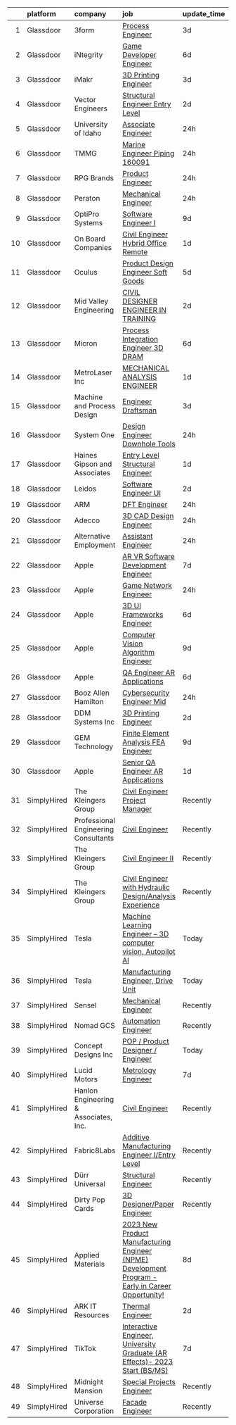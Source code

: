 

|    | platform    | company                               | job                                                                                                                                                                                                                                                                                                                                                                                                                                                                                                                                                                                                                                                                                                                                                                                                                                                                                                                                                                                                                                                                                                                                                                                                                                                                                                                                                                                                                                                                                                                                                                                                        | update_time   | location                      |
|---:|:------------|:--------------------------------------|:-----------------------------------------------------------------------------------------------------------------------------------------------------------------------------------------------------------------------------------------------------------------------------------------------------------------------------------------------------------------------------------------------------------------------------------------------------------------------------------------------------------------------------------------------------------------------------------------------------------------------------------------------------------------------------------------------------------------------------------------------------------------------------------------------------------------------------------------------------------------------------------------------------------------------------------------------------------------------------------------------------------------------------------------------------------------------------------------------------------------------------------------------------------------------------------------------------------------------------------------------------------------------------------------------------------------------------------------------------------------------------------------------------------------------------------------------------------------------------------------------------------------------------------------------------------------------------------------------------------|:--------------|:------------------------------|
|  1 | Glassdoor   | 3form                                 | [Process Engineer](https://www.glassdoor.com/partner/jobListing.htm?pos=122&ao=1110586&s=58&guid=000001836939605494a5e7d56969275c&src=GD_JOB_AD&t=SR&vt=w&ea=1&cs=1_874df0da&cb=1663917712045&jobListingId=1008149547041&cpc=B101C867B3EF2D75&jrtk=3-0-1gdkjio8uk63k801-1gdkjio9ji15s800-1e4f57ec9ef0c665--6NYlbfkN0DVVpRiGEUFeztrPLJeDLfbK_o9wLke16TUPhBXqz-k-rIHXO5GA1XFQmyiOfwIAYpOM6FbjtxJJPYzh2603iZOlHZfv3weq7vtAYYCt63KgTZv_LdP6Foz479uO5xGt4P_uGx52cecHkGMZGv11BSckDKzsYrmieZjjmY6m_Fp2wmyWlR4pX25MXeR1vvFCv9nKFV2NxquxI8S7No81J5iIq7dnZ6PBe8_N1PDq8UrX49Vlj8Ds81pTkRbpVcAXwoFPIsDdWqg0hD6OOazYZ3HWwnygeczCCx5JxfOZklv4EitgMptdO11I48dLrXNSEfdtuog1bOXl5mZieAy6EhpF2oELSPaj_U0YSEbOgkW5MbIilApRUeJomSzx5N4Y5jeQgth30v6ge1bMklSUqOpoS0SL8irXXvGTGaJt9epYcI1l-PFpeLcE44aRgB9J-wDEPDZbrRm2sNbrlFKMZ4t9y8isOVarLMTg9tZtgvNulnb0Z29bffn06sVFNVlyUjCFjxkzL7M45Ba0Api7AlQ)                                                                                                                                                                                                                                                                                                                                                                                                                                                                                                                                                                                                                                                                                                                                | 3d            | Kernersville, NC              |
|  2 | Glassdoor   | iNtegrity                             | [Game Developer Engineer](https://www.glassdoor.com/partner/jobListing.htm?pos=124&ao=1110586&s=58&guid=000001836939605494a5e7d56969275c&src=GD_JOB_AD&t=SR&vt=w&ea=1&cs=1_acfc5aa5&cb=1663917712045&jobListingId=1008145873332&cpc=75B6770C194DCF89&jrtk=3-0-1gdkjio8uk63k801-1gdkjio9ji15s800-49c443106c3e012c--6NYlbfkN0C7QpSfatUTTt_pWYjh4fmCixpaZixxEgk6WqG2e9JFSn8PLDX21so4BUVMbM-nBKjmC6IoF58dTff0wYPKbEGY-qRIa4TVxrZEKDCpCNlDFoCckpLj4Xu1bCVcqaisafPJCeJ6Cfh_3B7ETg5KWAKOz0Vhu3tmlT7cFqGqscgEsv5GpRak2BiM-flUD4s9qKS7O2EGhrSZx_s5NEpUy31Fj_jRlY6t0KVkeDFwZAWyP8BZhyT6tvJ-uq9jN5b7b9Szyp8P5A-25oQLRxsRiixyaT6FV5gST5Qnkh5JP_0HpV5bvXPugFTSVQHgtoVHVvjTNR5QzIvs9aBcXUYQOJizrWyaUikixiFxx9v4aEzXKgdT8pqm8fb2NC9SAl4F-XIS7CNyvylQ2fq_6c2jMP2Kpy97TwlXozZYvBpxbUzGN8AOgEFOhVPgeWYG-jWDkcmYo8O8vN13j2sQc7ZoFxZikPj_2gqUF_3YdC8a0lZ3k6nqvG0Y57qONnGnwGwEVDP4tdxcVsbuR9VG_L8MRGMa)                                                                                                                                                                                                                                                                                                                                                                                                                                                                                                                                                                                                                                                                                                                         | 6d            | Las Vegas, NV                 |
|  3 | Glassdoor   | iMakr                                 | [3D Printing Engineer](https://www.glassdoor.com/partner/jobListing.htm?pos=108&ao=1110586&s=58&guid=000001836939605494a5e7d56969275c&src=GD_JOB_AD&t=SR&vt=w&ea=1&cs=1_a853031f&cb=1663917712043&jobListingId=1008149328554&cpc=0F120DD93C91FC85&jrtk=3-0-1gdkjio8uk63k801-1gdkjio9ji15s800-be0d88b5a5c7d15e--6NYlbfkN0Cp_WSJKd_Pz82imZmURPbhd3kYBsiZi4lpMLOH6vOlLB-LEcol-KSTy5f3o9ziClAHIcFlv-KA-LtdMRhU_IJKDfqwkxSJszgGYJ-M2QnMEotZaTd2K9bUuGl18AMjbb77X-PT6IPj0kLBYFPZG9QBu-OMzvNwCyD6oCKSnAKME-6O2gFRDfvxZe_wrVlzMhIzbrQUUVtiYdPkL6ouYa4oXwSOfdmh-KbJ_QWCw-dN6REKVz7eyvOAn0JKRrRDqBuliHlSYFYl8V49bftpkGPcGYyG_Q0BeO63nmr_MN9bPmusKBdrrAxrwBUMTsaI1s1_bs0UITGfyIeOJ41Byca4vyu6Nv0O6Ie9yMR3GPbY6qDwgQ3Wd4K-XtPum9TDkPIEWAXiZwyFkcejX51epKlVP-3YDyuI1F4I2C4q-glek_JFFYRJlX1xwmjGBLc3gHrghGdUhYl59jr9IKAZyHKOVs3UTEVkAxrrTOxzIEz76tBHG8lf8STc_bVANOJ1XIf3y7JbCayQJe0vTTKOJ3v9)                                                                                                                                                                                                                                                                                                                                                                                                                                                                                                                                                                                                                                                                                                                            | 3d            | Brooklyn, NY                  |
|  4 | Glassdoor   | Vector Engineers                      | [Structural Engineer   Entry Level](https://www.glassdoor.com/partner/jobListing.htm?pos=109&ao=1110586&s=58&guid=000001836939605494a5e7d56969275c&src=GD_JOB_AD&t=SR&vt=w&ea=1&cs=1_9a9a6755&cb=1663917712043&jobListingId=1008151665281&cpc=F4333377EDC1BC7E&jrtk=3-0-1gdkjio8uk63k801-1gdkjio9ji15s800-21b2854a37963228--6NYlbfkN0C2ruSLbldHgJRxGqX58M4ekFWuaOJ1Xy3nZgzYPyc2K8SsvUP-IilM4_A75tH4WjfZeq_3DLRyX9Wzp0NAUwCvuc7VRuVWQMV-agTCLiJwdr7Q2WqYi0uX8rHzctWe43G4Mr43srlaFrRT1r8SwkDYvMe7n4rnpz4SYnhODR7Q5Dei6Pcn1hnoosFWVQJAePbt2QpvQGa4ueEV3o_FEosqReJ_WHDx4g0WskeHr-uAzd-z58UfdVAv7ymiIgFYqvTHOKMIdqvZA19x7a89fcEFROeg2zTlwe9QXu9to5Cw7ijYZo6CwTwFzcJ6I8Qy9oP_a2UgG6xgC553pzLGlSiiBpstlRx_9ghc-Nts4gw3BEpPfOk8f1rvMWKqiBiDNRgVkCO7JOKjPD2Xs-aMXXsK0DQv0-_9jucBL8srRe7JNzqIk24mX4bR0QZK-MsdHYGjW49NhNesietFUorRWYHqioscIwZEHr4UUtRgmH3Amx65ic2twZZhjIV4H3dlqGYAL3XWFGguSKmGUZTyATE6LtLY2VMCy_A%3D)                                                                                                                                                                                                                                                                                                                                                                                                                                                                                                                                                                                                                                                                                                 | 2d            | Arlington, TX                 |
|  5 | Glassdoor   | University of Idaho                   | [Associate Engineer](https://www.glassdoor.com/partner/jobListing.htm?pos=111&ao=1110586&s=58&guid=000001836939605494a5e7d56969275c&src=GD_JOB_AD&t=SR&vt=w&cs=1_d518097b&cb=1663917712043&jobListingId=1008157027137&cpc=82ABD2B5CEB98952&jrtk=3-0-1gdkjio8uk63k801-1gdkjio9ji15s800-17ed2184d355e8ee--6NYlbfkN0C3BzQoXwz1MV12nennXSH4XHtHixj9qnUptUTwomOmbFqIS368EfB4z5Ing23qLFI9tUkDGY76CsCdAl9zg_RCJc2k_Nle-qcuES2TdsiB0GmqLoegFcknwaL1O8Ch8gE7irKbfxMrmFOYvY47YK5OjRlBwx15igQ3zF3XVH1rIfgXdaqrQ3uXI7PwjWv7wzuJlA4fNe1MoQ3IJHmwRX2L5MJ5YHCrMuedxyPlShzMKrDoL6DhuEOF_8BA_CMxtUGgCBuzYEETMlvvcGGwOS69koBJE4BCwG2EtacfelMe8Ke41aqngQpcLj3REenqRV0eX05fWaPXK-oLouGAl4ZqqnE0B3JUMwWZv7Z3H6Sv9HEhlXVmOtSW5hAIBK1Fe_jvbCSLErPujgxert17iOUO9UoP4ooquEeiV3LaVa2HzW6dCtwkfExIYHjUaV8xwlGLBrQbKIx_xfqK_sPD6Ogq)                                                                                                                                                                                                                                                                                                                                                                                                                                                                                                                                                                                                                                                                                                                                                                                                   | 24h           | Boise, ID                     |
|  6 | Glassdoor   | TMMG                                  | [Marine Engineer Piping   160091](https://www.glassdoor.com/partner/jobListing.htm?pos=101&ao=1110586&s=58&guid=000001836939605494a5e7d56969275c&src=GD_JOB_AD&t=SR&vt=w&ea=1&cs=1_79d19355&cb=1663917712042&jobListingId=1008156650923&cpc=8A0E41B12BEF9E8F&jrtk=3-0-1gdkjio8uk63k801-1gdkjio9ji15s800-ea80dbd1ad08f3e7--6NYlbfkN0DLjl_CJdt5v1SwWkMxQBCMiHGnhblbiR6S56Qm0vGe-119YjSsIpvbyJQdBx5luxccJXGhJh4CQjIxJovdIHuWXEduvddUSfu50uKJFtB9WbCWPyWSOOfXuLZOAiWX1lHOp9LRnoTEqMoO_e0PMwul_4OoWQaO_OB3y_MDV3otO4_cX5Du-MsQOi37hx3zqfRloI-JgQvXJO_iuoeF5FOcx9_7YoIcujqgozE1FHUjlv3r8PNiDjJ3DJm1G6iB80th5x-8OIdl9Rnn4xBDqlJ6a4RCuhkPsXDflEJ_6AJ35Lkbk7jyHRDqjgHazfHN1nZznzzrViDXEbXmiIhKfk9ihvMkNsf3BPFmGe0sQZGI-wG0YGweze2laDdkDXi_MA04IYYLpeIGIHjU6pVTpWOgGuwX3x3aAPDTuf8BCBMM9OPPmlN5D0-fipVStmhLE4VrX9Deqpa1Vj15hC3a0ojOKRhE1oHibwF6rTCYyvfHIDV_wjmJomsyjVkZc-uwOtAkKuMJ7vJ8L7gY3NRnUGhO)                                                                                                                                                                                                                                                                                                                                                                                                                                                                                                                                                                                                                                                                                                                 | 24h           | Sturgeon Bay, WI              |
|  7 | Glassdoor   | RPG Brands                            | [Product Engineer](https://www.glassdoor.com/partner/jobListing.htm?pos=113&ao=1110586&s=58&guid=000001836939605494a5e7d56969275c&src=GD_JOB_AD&t=SR&vt=w&ea=1&cs=1_eb00cd67&cb=1663917712043&jobListingId=1008156766309&cpc=BAB9AA3F436D8911&jrtk=3-0-1gdkjio8uk63k801-1gdkjio9ji15s800-73a5c8987f7983d0--6NYlbfkN0BUL6P6xwfZW5SjmX7cLQjLFzt9-Dfk23cI6j2_8g8act4df9sa8KKDK2tvRXWLqTzkukkEYwF7CD8RJzwI4UWPXuIGNvJwuoJYBHSZ-hyzm90RR2CtRiCaxgwSsSXi0dLKDu7h0WvZXSCzUY9YQLKvpdkMh4gPXe9E077wFP7YvFu1grT_ZC1ao-tdwmQV413gN04_OgNNXTi3aieE_e18i_SQKOZlO8n3Z_ovYd_1xzjKTEcYwT_7bjjT5Y5tdo-V00GjEsCDMpzCkPsb6CK4H2FPwDiawP18TPwDNydNAeJbGSwKOr-q5hMTRTOyC6JQNDLTkLI5gtd8H3e-umh6LYqY1c7NdyRhtb2iv9r1VHFRuJIAJhKiaUFkOOxbpIVNoH3jYOPnuLHVJO3foAheAQTS3JPptfkqhGHJFwV1QrfBL_vbXXS9TO-9ZxxDSvDZuBh5jc1ihQ1FZGHeP8G2fViUobPzr8-K9guEoACamIXs-Oo1tSPTSXaJM9fEQ14kEcZ4LnRO-WH0tfomstz_)                                                                                                                                                                                                                                                                                                                                                                                                                                                                                                                                                                                                                                                                                                                                | 24h           | Phoenix, AZ                   |
|  8 | Glassdoor   | Peraton                               | [Mechanical Engineer](https://www.glassdoor.com/partner/jobListing.htm?pos=126&ao=1110586&s=58&guid=000001836939605494a5e7d56969275c&src=GD_JOB_AD&t=SR&vt=w&cs=1_1086ff29&cb=1663917712045&jobListingId=1008157203039&cpc=F4EED0218A761C36&jrtk=3-0-1gdkjio8uk63k801-1gdkjio9ji15s800-87bd0267dcc36dbe--6NYlbfkN0Cx7R8OmodZU4Ze4hnUhR0Myw3_voyDLMHXumN7ynSuTrXceT3foN28OOGtcbbQ_770CNRSzzGfK57EcLbtRK6R3ULIfumPvjWko9U_-XGkE6NXSSvLf9yO2nIdAkF7rb-ki6dgCeyvGLTN5TgOhSA9OsqfO1vPihHgvf5FLB4udYVSfmdRhKijNYS-urFCP-KB-yVHQZDAcV7rw6sQ6T1qwI9YaibXO4Gpmq4jp6SrRoFFj3Wwv0C_KE3FKmubpc6Q0GS6zhdwMP_2mLoc-_RblrKWvaGa6jSr5rOzyMYXlei5QYrvHCr1H_4xGt1UGYzU6cdy_8l7OygeRKqWqfWBiPdOEfdYyxhexcMvXYsibglUT7vUmUsNz_rE11e_B99jY7uDxCkfWRcSt-O_J6JbT5hWigVDzJ8aMUKV2K29Hb36GhqRHBIt6w9GU2ZmJ2i_rr-mGB_ZlkwP0AYQdv-cqi49BSCLXWFV0MdN2rpA5ijloLFJ6V5EoUL8DxvdH8H_5IkKNEmN0kwSyUSishnYe_9c3tU4bTEXX6aTBPzRj7uVwmDKufcnKaYPr83ajuHvMktKFy5b3KoIsNuKCT5DkV8cg7q6xyWKVMbNFDhM5NbBKvYDkT7XdeYyhQ1vgx8E2mikCEM4SCjSgHXIqRaLZVCK9P1XcYDnobO9rzzwpZO_e8rYc2eqysMYO-XqC0WK0YHjCPUx0iowoDKEqszhmHaq_RN6olwmjOwb7bfoPFRirfqNlw1QoWJYnwEzpLXd28u-2sXCxKusbKQRp4rs2u43fwpFUD-BfVB9yl_IJ245MUZ48s7jGf_maRhoNeDZ_4JYWi_JNR3l5YPNuI7-mu26zIFrrJ4sIsHmUsdh5AD_6carxdk8C3l3DlFytdNguFC3f7wKMnTNwOxICqR5RKFq4YdRxjfhfIQC19VeeFE6FWrtg04n_PDbdkjNauFhkEYXJPhrWO05IfZRIUWVCuIXwuncDeSD7o8eBVbTfKiuA-gTQPdIa5s4fmyTxYtePwaYZ37-Si_0FW0N09JfLDLlI2lQa2LxUvYda6w91mpIDCPrVzXAYDSz0RW64ExGUwnX46eX9k27DpDJXMGCNEylrCfjG_sdIVJKRS2mHg%3D%3D)                                                                                                      | 24h           | Princess Anne, MD             |
|  9 | Glassdoor   | OptiPro Systems                       | [Software Engineer I](https://www.glassdoor.com/partner/jobListing.htm?pos=127&ao=1110586&s=58&guid=000001836939605494a5e7d56969275c&src=GD_JOB_AD&t=SR&vt=w&ea=1&cs=1_4decda69&cb=1663917712045&jobListingId=1008137006520&cpc=7F6F94E2229B3AB5&jrtk=3-0-1gdkjio8uk63k801-1gdkjio9ji15s800-ed3d2ddda6ec7577--6NYlbfkN0BK9GXDcakwdiqmeo8o-2GvkYnmPkq7xevAHdeF_847qgq8H7zIJ73Wzku0TpmlGrzUGfbFZf0eRaNo9dRIe21Zpm69ETRmZcVPxKFjxBfol-YoUQDFW4rriMsKvveTp0gAjOi5pQ3ELripgyMmyMB9HGzrJVRZV-sm2vsU4o5NTMx0ENfsE9fNO2wl0CI_2zw5WCazshHK8ITd-MjdapEWmjnVm5lOaaEwXu6krbSmyVXL3IYe8fmlBSyT4VgVUrURo8oOkFdC7cDM3xZjm0i3QMg_gMLIIW8IVWTP51cJGlJZqn2_S0tK5Gg0uyg6bq1ngnds-k8ef1nRH7PP67VO5ENcJzHol744VMQquKsUxKTyCWpIWRpMsc-mocRm-Tm6tQhJwxecCybnter3N1G8Eg_0RagXDxpFuyEYqAvKQTtYbDto4QmCNyZjM1Rnp20l_HAYZsZT5USfJe1EYvz84FZuMGm-mmKzFEBobXkhZ1NHJrfqsb_X)                                                                                                                                                                                                                                                                                                                                                                                                                                                                                                                                                                                                                                                                                                                                                             | 9d            | Ontario, NY                   |
| 10 | Glassdoor   | On Board Companies                    | [Civil Engineer   Hybrid Office   Remote ](https://www.glassdoor.com/partner/jobListing.htm?pos=115&ao=1110586&s=58&guid=000001836939605494a5e7d56969275c&src=GD_JOB_AD&t=SR&vt=w&ea=1&cs=1_71abc587&cb=1663917712044&jobListingId=1008153991841&cpc=F2E91DB1AE7076E1&jrtk=3-0-1gdkjio8uk63k801-1gdkjio9ji15s800-63edb50b49bd9342--6NYlbfkN0BwmVxVIPFI6jVVTU-wKul8v4wplmAs_8WNhyHQXkJf7POcEa1wpYwrFhKrOKopy5w7Pg64GUCHMygBfkcF1wlO-vHmlA2FcpmURWISvt6FVclOluX_2z9ZkFaIfIASaZ_LfI1Koam5xMqFjiI_r-h5pJ7ZilJSZENyMZ80DYBkpofa_yL5t7nhfzgexYIHWuQC86Boo_qr5XGeqdkm_m10FrO5P2GNwpLlLPQbcDVQ1eZCwSeC6wCPk1lbWbdq__YBKzDBneob4L5wJBhf23P3bkwn0Z-G_3FFsDs32W4xh2ho72NvG94UUM0VqgZHuuIyYmKWFm31XpL5i3yROSDFVwW4tAOKfYc37HIyLmLts-hDRDmjQS5KgC7HJM5SVDn4-4KOCQsR3FkK7I-xzzbzVosZSjNc_mD7jk1SIqYd08W6QD_NVuLEBjqCTxfxawdDUto966-nQvZ0aovgT7i6ZVj5eq0XuOTayBJJhOUSFFwRHTU6uqGYIP3nsVMD5KdYEOD7m9vBPsszJC4ZK8xKEmgDlyLbPEkRovyQxfsWRrorJkSApd-hg2AxMleuZN7C9rhP2KOXUVPe3RakzyyOEO-78nnzap0XDrfI9nZDl8vBMYqAgo2Esk_C3OR9sZTG0EQZ0Err3SCC_Ec877e4xAIGW-j7MJc4Mnv1DEp1g5e34i-BUjWglGF6sERTDr883cxZhGBnGt2-mGlf1n5Hkr2dbiZMywRZV4kh-Xjd3zrxBn9-VdQ6wGSQRQS1MIXbS_RPGw7Io4WYCutGMscJmzIBRzKNvhkp41K0mw4V_1-BPMxipYX2PKTT7vso0nm1Rwp_Nqn5yet-H3T2yqEFxtrCOw953WB9sVgj9L7G85JVPqOP43G5Fcy0To1eM6n5x0skjwFjfupQWGfN2wEiqEpN98lXt63VSETYsTtEcrOIscOWbB6isZwhEksf0yPyXvQBtxIgkIqzgkLEM79s5Gzvm3mr0rWBENeWvUaQASW6PIFA_eueEofna4PAFU0fXHQUQAsCZA%3D%3D)                                                                                                                                                                            | 1d            | New Castle, DE                |
| 11 | Glassdoor   | Oculus                                | [Product Design Engineer  Soft Goods](https://www.glassdoor.com/partner/jobListing.htm?pos=114&ao=1110586&s=58&guid=000001836939605494a5e7d56969275c&src=GD_JOB_AD&t=SR&vt=w&cs=1_11c01b11&cb=1663917712043&jobListingId=1008146230451&cpc=444700D72F2ECBCE&jrtk=3-0-1gdkjio8uk63k801-1gdkjio9ji15s800-fd7a5abd1a926704--6NYlbfkN0DYl4UJW4r1Vl7FEn6T9F-rD9lpC-0oMJVSiWjK_MGUd8e8cHXcpv6KPyjLHZEfqkWzKOszKGq6dgDoKJIVhiW0X_yUBUe536BChCMjdKCBMApcXyVwwTnBEw5QsW5v-iI8Vj6Ce-AscGBLHLcL_WB5uiFaHsmOJkM4EjK4sxHkbbko7x5cOE1ADvlsyPstsHXFK0SoVmchfaj_tS-z9ITu-DDCTaZrUHJ_ulzmg_wLt25Y-r5HEkWIYBOEdl6EsEGbFGuvn5gbxTNy2X2fIlJDxKwZgb1K3Sd6C6uXzqzfm2Q8wQnA5fm8w-VAmLIPR6HpO4_l8KUdyoeaUWgzY_woHT905Wm6j_1e-oMb2HmYd_TZHyLjTcXssIx1V32TvZvAZcss9GioowpvgGgrvBDVYRzTjvJyKvRZ7q2FvcaglJoZPOkFX5QbOdkKCQH7-CMFoWiChj-3Zxb1P7ibMRX2QvMW_LrTiJ62Bc1VMInie-7XC6JUewglY8SQWh2dElX-0dt5AIhL6Yf9xTKxKvmh1lg_cwpCW3lxZbNBvDhuWgOEEWJDLyTYk4xrPXQcE3jsRVT6eyx1POEywx4i4HUdIOKlJJb1Xp-o594-KqauOWX-_sVN-hcIsJDTctdUwhST6Mlp10eK-1H7pMVflwfEOyCrTlVSlCCm-5UOdjQhRKefQJP8AJB68zrEJA8Yiwqw3Y8mVKrSE4P1yXD80wrqRbVm6v2htFCyFPkQvNakSmGV8r_6ZpSOAw-0FREQwhtj1iUQheOdv0KbYYB4aVSHtifpmclZY3ybY53yQgskZnqPeyUZ4DP42vHj96M1DdY78zXnIN2aYgWHcxf5HE8rRl1uZBQClOkOlxWJ9PxFal-AF_SP0vlkj9uWOtSA1NUerF6E6doLA4pfzFQV7M1NguodDqtGt7_yVtRnJ2VQvVxzYdk6E6XRZcPxdGAbEGtg2N7WqYIcd9orBRVPuybzetnWY27zZLx_OTqyfavsaaxaRYysfsWAFQ_3oArNqZwiX4UuSPx0s5SUt9ajKYw21_PHJWCp9YU23FntzXDDz5TsrFFcA8RAEB-EibbeDDak31jNiVCNPA%3D%3D)                                                                                                                      | 5d            | Remote                        |
| 12 | Glassdoor   | Mid Valley Engineering                | [CIVIL DESIGNER ENGINEER IN TRAINING](https://www.glassdoor.com/partner/jobListing.htm?pos=102&ao=1110586&s=58&guid=000001836939605494a5e7d56969275c&src=GD_JOB_AD&t=SR&vt=w&cs=1_e9696160&cb=1663917712042&jobListingId=1008152017881&cpc=854D4784592487FF&jrtk=3-0-1gdkjio8uk63k801-1gdkjio9ji15s800-c5b72766f9ea5ebf--6NYlbfkN0CdrCxo2RGejmkbp76xUek0rVGrTGemejV-WkXcQ_RC57XG8eKIQ7veqblHDmBII6_mnAGeYr5kzABy8M8lbgh0jMxTAmykW6iXtW0kyWzkx9GfDbqfhJ7JgsEjitIJ9iAxf5GcbyVgo4tBBPJnoBKLvYV6ClbFtfYohpatqdiaJg94-QNIpUItKaqzD8YHS55Ev_eP1s612HCpCL4KzPqdPqBMPFMltFMoZMNqZpv5aiI7RYAhvjWxu-D1pSn4QRIcR6nKIT79yyGal5uyk4uf3dhVLzaqb44mJNWKRgD1Hag_KRllq33DmFz7eiEFgmL5zd5bBjfvD0oMBZ3eGNuSkeyMULKZ2TlGhuauIXGOVhuR1Twb8mejYzfMU4JTR59FQtIYaabQwEKt8H4jAfe91dwGCS-2twTf-L-mDjZTXhDBBl8gUSGHpR6aT7bG5ImZZUVnD_oToUoWzM1rrsLZ2lUdEjP0Kkf1MXkHkqccuUyU0ZXXqBDG0WqvPdGMVcF86MSQW2_eQY4bQTrTI71I)                                                                                                                                                                                                                                                                                                                                                                                                                                                                                                                                                                                                                                                                                                                  | 2d            | Modesto, CA                   |
| 13 | Glassdoor   | Micron                                | [Process Integration Engineer   3D DRAM](https://www.glassdoor.com/partner/jobListing.htm?pos=104&ao=1110586&s=58&guid=000001836939605494a5e7d56969275c&src=GD_JOB_AD&t=SR&vt=w&cs=1_60bc4246&cb=1663917712042&jobListingId=1008144586054&cpc=98EC36F1896D89DA&jrtk=3-0-1gdkjio8uk63k801-1gdkjio9ji15s800-64a9c37bb700acb5--6NYlbfkN0BjBcB6ZqbLPJoyapCCbYhKGeUjcQz852WDbKbkN3GatdqiYbOOHmxwhAg6pbIv4DFI8JbhEIueDIIcxnXaclyuT_eWw2hIqVLLg2e4mKWKXoya3wP_KPHLKLYZ4pmaI2slPiQGE6TC9fC5HWWAvvAT7zm4V1HRscuRD8xAsdwahK1D3rOx5xLCqvBwlrHMcLi5_uLb2SxLEqW7p_df1ahSoHP5kUwOrG9TxOSCyeueJIWjqTQeQJcReUJBXEIqpkyxIXpdPA6ZR3DCxkC7ZXt201Bfwy9dtO5SGHet6ajZxFZ8ktRV1VaBAoWLXJ2qmFj_EZi1fgUqgqbyYGy-8GuJ1GHGdhE209js-eNFin34a_C-n3tiyo-oXbLXYec7TnF-a2PpY8OpkUxJ2BvfUaiiGwt3T1ZGqiC6nO9GulVdmFlxReOOGD5MFb4qFERc1aaXg3aahWAWvDj-ToW4fLLgcIC83isTYpg0_JgIyy5dw317BajewKTomtxGPDX59KpMt-Af3Z1TQi3pDwZHeagq5vdMnKMat_lMJvrV7OoZu0wNaEffTQH4LRSxSDqQroz94yu0lnbJreV_7bKksquRWB0G3BqUUC_aDH0qvKIdF2ebVu4FJzR6Kc41SI9-J_e0IgEA273tDOMm2ct6Gn3LM5Iah9ea0M4WVUoQWkjnRJGU7ogS4MS4DMFYeaqmZA-CcrvoM3gJieyFks4DUG0lxtR6XU2tPCTHUsaALi6843frppNuJDSHwygzlctitwvMmh2Inl0upHf77GjFzo1z5bLO1CD1OtLzJ2rHwH61iF0DSDAFyRJwppSIPu2tNWHyG5io0_mkGxWo7D-b1HO8OvYMx1S07eiILrX-ekEvpPF8k_KrKC_p-fnTJrepGzT9ao8-dL_JelY0WZY349ady6AXTdFYAajFsozQ8i6ver2xrC0yKzOWMLPuthoFFTQ3SGVuoW9WIFqn3x8Oj0Exf_RYd8ki2MKdS8x9ndjF1SdfAQ8UhrOv3OO5T-IOIXNvDkymeVFsi7AmoL25NURd65d3wokKvyZ1J3bz0HpbezKX_frBOc8UhgOo7FCQ7BKNnfZFXnsWURktvnaBbwZWN5LZFHj7CoGwUeH6fAvg5ARoYwEKJbkTjUG1k4X8Vcf1kcOUKgfUHFDiAcD8kXFJPoEG9FI7p1jteJsomNK9QlIcLGg5vl5MYSP5H0o9N30%3D) | 6d            | Boise, ID                     |
| 14 | Glassdoor   | MetroLaser  Inc                       | [MECHANICAL ANALYSIS ENGINEER](https://www.glassdoor.com/partner/jobListing.htm?pos=107&ao=1110586&s=58&guid=000001836939605494a5e7d56969275c&src=GD_JOB_AD&t=SR&vt=w&ea=1&cs=1_69510b25&cb=1663917712043&jobListingId=1008153429900&cpc=EE119509A2DB00C7&jrtk=3-0-1gdkjio8uk63k801-1gdkjio9ji15s800-d71a929c30dda276--6NYlbfkN0AY4guaBc_odNxnJHTncvfwFu86WvDwtbc_K-gSZc1x5MVioGHhmspA09LMAGNBwsSNqWbrgcxvJ0I5_Ik9R4xMG45kX_nLpOGWdCPUhwFi6GrXv36dbozP5rqIRn_jRramuzZGP3gQaQh_SWhO2-9wXMpiw7jDXdRvP2Cta4BgrjQ2FJ9dYo8kr1dm1XrJax1evQmOGHD5lYgiVqzBvcsByv5hjiTIkpiAdB1nh-TH4bjV5cpSZQmrqqtQxzmwk2y35Z-1aH9yH0IXHk71SmeX2YCfBiH3I2EkP2lHlgvcb8GbEcvDwcCaZrTsPO-ztynDLuA-_7_X4XwXn7VYag2QYtOw--ZYTdxMtllc6V6pFSLeEELbWlK4-a2A6fphWTyOqFI7uWVBa9-mIt6K9h2Rovb1VuHoj3Ztbd_sCKwI9vFaB12LpdHj4sG2BJ5uHitlElyqsR6n97Tc2NeoUrphQSjCyDUBZl77fSTJvyL7Mv9pm9mzzgrG0Zsky4yaPq8ZlCDQHdpoO2Kmitnftc5t)                                                                                                                                                                                                                                                                                                                                                                                                                                                                                                                                                                                                                                                                                                                    | 1d            | Laguna Hills, CA              |
| 15 | Glassdoor   | Machine and Process Design            | [Engineer Draftsman](https://www.glassdoor.com/partner/jobListing.htm?pos=105&ao=1110586&s=58&guid=000001836939605494a5e7d56969275c&src=GD_JOB_AD&t=SR&vt=w&ea=1&cs=1_51c1f925&cb=1663917712042&jobListingId=1008149004061&cpc=18B9B60E52E5A655&jrtk=3-0-1gdkjio8uk63k801-1gdkjio9ji15s800-7ed47d9145df80a3--6NYlbfkN0Cd5ZvLdai7cR0fypH5_WiGezUQesq24dbKuF0ly35ya7XTnX1N3U-qNfmD27AS3yGTBys1RIq7-4_IzEhOTBZYNmJK4Wbc8J2bB_ULUur727oBm6g0cynFfaUW-cffnqXC4KytctWbFl0Sa_DLpF5EFEpx9URbPUmBDgllm5s3Ky_gFf-66pEIv5f19mKg21gYxSLh0vVpFLIhaZ-3IHkCcpdcsLulD-8rPedtF_Xq1VM3J1s_08sU7k7efK5oxOYj60cdluMWnaoC1q9Pt7SXQq46v3J04T8WKTvfjfFHikNtzR8RYgQYZglwsglxkYfifb5dNKCTXoYPL4Hykwr2EEs2SQV8IxibF7yF_-fYKT9_RU8SQAHAvqEnlhEjAjO4gjzcUc6HrsZal6lYLaYLJJd0MS-4uSHcBlxQST4e8pJA4U1Rzeh7x9Cacr6M5e8X_eklGv6zX4fI7u0dVl-Gm8r59KtVRM-80y2XVVStfYwPbbgjSb62UKEZVPA7q_uBeorETW3T_w%3D%3D)                                                                                                                                                                                                                                                                                                                                                                                                                                                                                                                                                                                                                                                                                                                                  | 3d            | Anoka, MN                     |
| 16 | Glassdoor   | System One                            | [Design Engineer   Downhole Tools](https://www.glassdoor.com/partner/jobListing.htm?pos=121&ao=1110586&s=58&guid=000001836939605494a5e7d56969275c&src=GD_JOB_AD&t=SR&vt=w&cs=1_8500e886&cb=1663917712044&jobListingId=1008156769687&cpc=A0637F14311B9419&jrtk=3-0-1gdkjio8uk63k801-1gdkjio9ji15s800-ecc382c9f4edbda7--6NYlbfkN0AXtvPDqDev6liskt-h_3vAUEMM26GmMOlWYCAn-kvNiZzopGGRoYPEKK3mXgjZYip1W_8mP03nYkx2Gx3o4WkJzWEI9Lz5XEWiWnrXdQ8NLQxp6h23Xh-E2PjPv_mFHzPlxAGZybz51pqcbNSlLVcprqfp9wsQOppA79kqrI3WBc-F_BKDy9Jn9KevZKanOF6FifsyqSCoT9GyBGK7g_JsbIdo5LhjAI4WYd2FismeeGrR1x6gq1i9qnwE_trq5jEFh3aQdv4tQMyBpk87vL2u7iIzUlnk-o-XaYz6aF4rElayRwUusG0W7rmIqsU6h2pX-Qy-5OFikfqcfv2cOR_Ingp3upcqV8uitFeUNTtXjbRlXr0Tq3HAMtb-FO9dcvn2wQaERf_1W3zRUKjtdnp5uhn895c__4jWM-9sqtzqTT6PVw_GjxB5QuTtjM7iJs4faZprd9aXDcPPuzSA5I7zZQsza1yq_OdmSaenpZ6sGCAuLuAPvags0sWWntUip9vlUAbe4HHdVQtNuNOgdUdZetyelSJvR0EpKaQ6XBR6cVHMEAgd92RJFWE9qWAhvwGwpPN0uuZ1ZfJ1El3A8leULKnd5Hpognk%3D)                                                                                                                                                                                                                                                                                                                                                                                                                                                                                                                                                                                                                                       | 24h           | Houston, TX                   |
| 17 | Glassdoor   | Haines Gipson and Associates          | [Entry Level Structural Engineer](https://www.glassdoor.com/partner/jobListing.htm?pos=116&ao=1110586&s=58&guid=000001836939605494a5e7d56969275c&src=GD_JOB_AD&t=SR&vt=w&ea=1&cs=1_069c2ba9&cb=1663917712044&jobListingId=1008153890708&cpc=48B9F4758953335C&jrtk=3-0-1gdkjio8uk63k801-1gdkjio9ji15s800-a74e441bb2f34dc2--6NYlbfkN0BK9GXDcakwdiqmeo8o-2GvkYnmPkq7xevAHdeF_847qgq8H7zIJ73WUCatv87OMwSXPQ4O7ncaO_s9RTGQ1HVm7bgWi119BViP7mtXzs6SZG9xtizCeI6Inuz9DES1ndVRN4M2S7Zo9LoUC9ayXQI89S6kVVS4RkhCylzCPt-y98BMdptEDnx8bdC1x6wc1lO260rNybF2dmv9veKcA20nVfksmahSa-rVKkWpvnzxPZeTOQr4a6Bi4OMQOClFJmKWuJwdqmqOHZAsv_1EkPAOdPn2LcL_EZ6toF5olAI_8ePxuTCkE2tPNHrvO6VLOzmjmNZctEDD--FgRr91CUs8rRh02HeG5tHGVtTIJpMkCZUjW0YiG2c9BcXjWjTEKwuqBNyXQZBny3aMZaaUeSuHgdGlsKGll_Bb54Uxac_V8A24jfLvCN06t7bQjqWp1HoJGb7MXQcsgdemRsQXU8tlnIR5W3vMMMF8D8z9yfcU3dQDXtToFaLqrD1_4ef0jDbhrOGc6S1Mhg%3D%3D)                                                                                                                                                                                                                                                                                                                                                                                                                                                                                                                                                                                                                                                                                                                     | 1d            | Lawrenceville, GA             |
| 18 | Glassdoor   | Leidos                                | [Software Engineer   UI](https://www.glassdoor.com/partner/jobListing.htm?pos=117&ao=1110586&s=58&guid=000001836939605494a5e7d56969275c&src=GD_JOB_AD&t=SR&vt=w&cs=1_6c25eb4f&cb=1663917712044&jobListingId=1008151026908&cpc=C3517E2410EFB392&jrtk=3-0-1gdkjio8uk63k801-1gdkjio9ji15s800-46055e73996fb9bf--6NYlbfkN0CZUO70VSdYKA8PR3jfrSh5ljhqJhfDt0PzQCMubt8cRihWbmqO_-Ccw6DGinMZCyIhNd1A2IkHQDSbsSeK_5_13_ZN0prX83VChBqrHGojSC9WvBZEl5OabXpbgFnxkE1RhC0d7oQe_5-F6q0OpItbYB60XkWjniP8YhX5NLO1XJ7dOPugGCB0HO3Oi8stqZlCI11tGRaUibXoRTRHyhzLXY0IChsuv8ox4274p9bEjxHa7c8YT62zmLlj-Q6woE1wKQbEkL8SiNkUYTdvdiVlvgFN5s2y2ep4aG1wpG3sUuGCYEm9D46vADPZ6CORuljbUbJooETk6DP-bzYW9FLlqNIEe_LpfL6MV66Ls8PVWRIDWBn_mOXTJapYPtz4FsaAhB0FWOMZ-O7uedGuEyXEHEY73ddO-eKzPXcYnXwCbJ_572W8wVB93Wze9PRfyxmZknoDOPkaBT2tIHz8Cx7rWfmrZ_urXNv8sraOpA2bsP3neaNxP76Br9m2wP5H6RseoV-Wshea_x58VRF9BI_PovQb63RZWZ0Lcz-u_qlWeXo5c0QRheS2YFQuS4B114yKc36S1QhfsLHSWF9JKrWmZhVau6sU--Mh0HQ-Aale_hRdgTEg1ys72OHPeORWSoU%3D)                                                                                                                                                                                                                                                                                                                                                                                                                                                                                                                                                                                                                 | 2d            | Columbia, MD                  |
| 19 | Glassdoor   | ARM                                   | [DFT Engineer](https://www.glassdoor.com/partner/jobListing.htm?pos=112&ao=1110586&s=58&guid=000001836939605494a5e7d56969275c&src=GD_JOB_AD&t=SR&vt=w&cs=1_f0afb6e4&cb=1663917712043&jobListingId=1008155951499&cpc=5C70DC7FEE0D01B1&jrtk=3-0-1gdkjio8uk63k801-1gdkjio9ji15s800-8c19558b9ec26e1d--6NYlbfkN0BgJnowPS_nFa6JvbNw1Ud-JjG_6nenis8YkFjCtkUlxoHXLw2_bm5yT8xmAj-JAcUJMyoi8z3iEvTeMT96SQsmjw33T0EmlMd1omPklB172FDKMNVAsZwlx0Z506tWLhnDLrsv0bmV4GAgw0U7Dvg5t-nPLXd7qEuTErKpkaYqhlgTwxqfbR06h50nf1kJWGN1rFG5AvP07aRpHY0dcAsMpQ6Dg5eJlBTguvhOa-WKSgGUBYvarefkdZ1JVtT-gm5Lm3ejC-lAosQI-4Z_RqJp2GSXzRkLhyGf2f4iiEAY8xbwgPiq8Mot7Rt0uN1mDGXIROSnqtjtlPPZGzylWNH1Iy0LMf3nDMUoFGT51UhZmxr83CdJ8q9qArWzDVgkCkoJ6d-f0pY7RJNSJwGEXBBXQZuDe2NXcL7XBtnvrDos9nIJ7HnaW_ZC_QRZeNA9SyshfnquhV3nyFXLoaEbM1r5)                                                                                                                                                                                                                                                                                                                                                                                                                                                                                                                                                                                                                                                                                                                                                                                                         | 24h           | Austin, TX                    |
| 20 | Glassdoor   | Adecco                                | [3D CAD Design Engineer](https://www.glassdoor.com/partner/jobListing.htm?pos=128&ao=1110586&s=58&guid=000001836939605494a5e7d56969275c&src=GD_JOB_AD&t=SR&vt=w&ea=1&cs=1_ed61b558&cb=1663917712045&jobListingId=1008156625484&cpc=6FC5BA77C9A4CD78&jrtk=3-0-1gdkjio8uk63k801-1gdkjio9ji15s800-7ebe3577a444d872--6NYlbfkN0CsARmfH1XNQTa22oGIIJ18FtyAjbQsgfeQZpddTLaeHrGwEzZ9XmmhKdkiiN9VbfePFGzZSq5AdIt81BzeVyQQzesT3yyZFzgec5lvz83xtrj3sY3nhsz9zjaNLMYlwnocZ1m4-1ANfagRpCAlwD6J2Cf8UtnxCUUuo8E9a5K2HB2PjCmeF_W3I0LhI7lCsyf_0-1e3cuYy257pY6eFQdX37FRRxy2kmuN43aT_2SyhWQPrIVvUAeyvAByB2eJXQA8AxNENJbe7-siwfmWll-98STH1K-9XUfUL9I2SkM0NGIvcMx4sUyRLj1TMq5hHNSI-qrq7pAADmPWGe1hTzVXTCAiVa--AwgTBAbkxiWH4RdEhphiII37I5Ku59WJxhbFSCtJXobIoTX6mgL5eeW9F2eE57pUfvHkKBJPkLn3ppWfTLQtNJ4X91khDbtz9mgX3HzjOTT2_ir-a0cp3wZ7IQrbXXziTZH2tjTIP4NSOS05WYCF7YEQgR4SKDPpgQn_vIzAVm0Pg1A2a-Qy7bFEI8OQAu7rZbnutTJFIAhiYIyDOnqvWoPaNRSI8ii9PwAodXzfN4HrWI4MZJAhVFb3OGf5kQoOlu2WubihvsA8RHZ51IgGPKDRoMWDJJHfWLf6mjjQ3Qj0bQ6eSAmH5ga8YC7bcUiK1IQ1rPCo4KeXDm-N_xVzsk39jVFKyqtSgGQOR2vbVLQiKiFU-Lf2FY8Jp0bOn_DwnMav-riwDC-Xzp5UTx07WlOFJnPlqMiAyPtW8_ov_jXnm9k8jXbxe-Jb6YKiuIbjLk2qaSzcupiPjTzctVy102HUivMJOKfJG6qQx6oQnnd64gFMxz0wVSl85LQ1dmeV6tR-EJdDgMhMbJOl0fSv57sejLMGC4YO-NGtx1ebctJX98lcU5rIFFzhpagFJIdIvHuB96QmGjZGTA%3D%3D)                                                                                                                                                                                                                                                                                              | 24h           | Norwalk, CT                   |
| 21 | Glassdoor   | Alternative Employment                | [Assistant Engineer](https://www.glassdoor.com/partner/jobListing.htm?pos=110&ao=1110586&s=58&guid=000001836939605494a5e7d56969275c&src=GD_JOB_AD&t=SR&vt=w&ea=1&cs=1_46ca6cf1&cb=1663917712043&jobListingId=1008156706400&cpc=F0881FB4B112A732&jrtk=3-0-1gdkjio8uk63k801-1gdkjio9ji15s800-af68482f8cc27335--6NYlbfkN0BYYAIycME9T8zCP9cKb0HCNzunPDVcpePbuegBJPO4l-t56O6BkL0-vZMSwVDkKBnwiIwyBZxatDS2m6v3WIxf0Q18UCpotFd0rgDgYMBRmHdQ1J2hg-tcU-3bkVYAOLaothSDFaNsP0N-Jsh-JBIm9CzKzPUpvqDBTyxOpGrQa3x0bvBRtTTpmTFVuoyvY2GY17oLWoBBzQfcu3o3Fcg-Ar8aNS_mpN8DWMwS_ij0bPn5EMndf_wHNwbS6DwlR_dLkzwbKhoROhT7mBrUHn_ZSTsQGZU-Mm3Covb7vwJ9xAZXTfO-5TlYCdwu90fRnB4gQjRKyRthf2v8cXQtfGy-MxynXoqGUbcBfYU0kb0n3klGpJVO0DXX7as3ztBS4DLx9YxOfl2t1UjSQTby2RhWFnPHbLDxhPTfnLg0g0uNO_15WyKS0m-Yj82zffxYjXdDaAmd7QBfxcZhm6A9BcBIJUa7-EhIr4IyD5pQssoQuDSjcrnL7s-Zd4euAqL5w2GUrouhVB9mzyIbyrNeYT6l)                                                                                                                                                                                                                                                                                                                                                                                                                                                                                                                                                                                                                                                                                                                              | 24h           | Torrington, CT                |
| 22 | Glassdoor   | Apple                                 | [AR VR Software Development Engineer](https://www.glassdoor.com/partner/jobListing.htm?pos=129&ao=1110586&s=58&guid=000001836939605494a5e7d56969275c&src=GD_JOB_AD&t=SR&vt=w&cs=1_88a9a823&cb=1663917712045&jobListingId=1008141480493&cpc=8795CF9063CD573D&jrtk=3-0-1gdkjio8uk63k801-1gdkjio9ji15s800-12fb57b76016cc80--6NYlbfkN0BvKrLyj5gPmtZO9T8euul8TCxuuKNOtzRJOomxnwSEodTz2Bc-sPZl1dBMH13w-jNGkACKP7n8MPppkEgqG-nOkpUSyY830sYsHR-1CNz3A0DqDGrRTUil8Iwtd8_aTFvfs1aAf3PzW8Kv_7WNjHN6mvCfpLUFxYuuKo6_q9GFqUkhNbXS4wKFVY5wIVvE3qzOPU33bsdrTs4RPOu7ilKejOBlzeukvCpA62itw2y2HnL2xYLKJTZzxV3sy7696Sm4Q0XpSVvvXAsGeqaLeDmkdjJCgIdMNt2PpM37kFp4AVIuuIPTiomcmPJUk1IT_g5bJIxzbWu7PkrqRq3XcoXOJGf2DSrMxDmHAc7orT12EciarUpDFHZNYbGblBXJq6yX0_-uttCZBNV4WXXJI5pZxM3puMc7PrQUNYF9i6vz7VVtOVEk_rPODeTqBzA0Blag8xeQstYUWvlK_x7bq1p_t6KZFnUMEgOD6A5EL0-BDvg-r6oOOYB1s5jViJwbO79B1glGPd7XlkvlgNqCTaK1N36ySUgKknbfiraNtYwZK941Hhykj34Q1a_DM8OsW4_4rSqFLkxpLAiX8yOWQh0Q-WbsGkjyzemYO5D84qokisfHt96UvTHcqbYyEcuqjEq4Vg_Ov9HO6ZOOPLWMmyLciUKnkqi-Nd_GR9y6V_pAb5NcDcWdEQu23G0X9V1NJru0cfk52pic3XLE4qk9XnHgQMs4V_3SbjvzM_rG6mYfZ_4Mje1aDnscpE8O9qV3HdiAgV82HU1BFXmxEBapEwg6kpsqErC-2da5Zu_2S1b9iP8-YLOEbY--3s2H6B-4PH8B_KKV541KiI7lUiNsack_VjQFvI7D0eseze0JPyqXyVUXP4j1aA5pSRnthWwJ0NjuyJNczp8U9UPZQkRTEkWq8EL95hSvO1LksKFCqeC6mL4zeF-iubkTxPurcYRG7b2exwMdWnWMB_IET6RW8Oj4AKzrYGU3v6w%3D)                                                                                                                                                                                                                                    | 7d            | Seattle, WA                   |
| 23 | Glassdoor   | Apple                                 | [Game Network Engineer](https://www.glassdoor.com/partner/jobListing.htm?pos=119&ao=1110586&s=58&guid=000001836939605494a5e7d56969275c&src=GD_JOB_AD&t=SR&vt=w&cs=1_5e24da38&cb=1663917712044&jobListingId=1008156058893&cpc=334ABAF5D42DC775&jrtk=3-0-1gdkjio8uk63k801-1gdkjio9ji15s800-da07dbd9cd8eb861--6NYlbfkN0BvKrLyj5gPmtZO9T8euul8TCxuuKNOtzRJOomxnwSEodTz2Bc-sPZl29JElYHfcoQU89pw0pukzvT-t3F7KnGwjHaCtH-zmtCsdadvtW-pabzNvxkP5wXNBXQIItjYzTFKU-rasdVWS5FS9BhI6fVw8vp1ZtLMDVeHaEF6UCNf-Pz278p33ktIUzZAtBQLQx_EIeuSouyURZoezFJloPV05tWbjJbd6qZGErhd9nz7fTzP3pMYoX13vQ2LmzSVY0htBon9kGbkf8ERZsxOnGZqqpfTkABKYk1vuaahRUIGDqDffJkbgFlfjsA5FvqQQ9PVLox4MHQN4UWkmvxAShCdSol8c3_JFnD9DKdNzgJ7jPpd7k8LzJ1StnATlvI9hMRqG_s2A2EPMv5OHBYYPEwqEXGLgAnyCNEwt3jUEmQtz0-5chu6j5kJgZxBKpPAIZLKUXshZ3K3n7CLslMGo_kjlqFTp-Il92xZWh4_2GWHP8CNYhSfqJaS104AM8MvHa_gbEia-p-plDnAmLSloYifwTaIxYfnpuE5D47GBuDUJl7AC_PVqZLutXtdm5OHMyyzuTS8AVmKJ2_JEZCzUWsRiU6Im5Zgq4jt3II3w3ELyZDyztdX42SVeiE2Lpk89ML6tu0xxJlGN8jmW1FJ3OACSedWYHqB8SyOeWksTfoyh8JVG1E4mKcNsTVCAocN5xBuIKF52jm4BK32K94lY-rAGmGWWHFNrlKaTLR10m5Wa116A14pNTePFRlqkRm0F2QVyRPYHaNuT8bUYtnHpVmptOAy9T4kPJn42HId4dqBGhVDruIujd1F6Avm16owifRfvdmpvqTwK6KddawxkQSaMHHUmvrWdnj-o3GLAHUvoRINolr38zJ-MboKczH4hxl7kR_uquX8zkLoOAPmpwPn0U8UjVf0hgW6o8q7b8KElch6VFQIPvDY5CmyM5TSQZQZMfCoPLrxw53G3PK4hIP0)                                                                                                                                                                                                                                                                | 24h           | Culver City, CA               |
| 24 | Glassdoor   | Apple                                 | [3D UI Frameworks Engineer](https://www.glassdoor.com/partner/jobListing.htm?pos=118&ao=1110586&s=58&guid=000001836939605494a5e7d56969275c&src=GD_JOB_AD&t=SR&vt=w&cs=1_6207ac22&cb=1663917712044&jobListingId=1008144943224&cpc=AC285F3A3ECA6BB0&jrtk=3-0-1gdkjio8uk63k801-1gdkjio9ji15s800-0c319f6b894fc73b--6NYlbfkN0BvKrLyj5gPmtZO9T8euul8TCxuuKNOtzRJOomxnwSEodTz2Bc-sPZlbtkML8D-m4reGCzwJptyGA3sqoDqkLMl8d4ItPaXziecHVsCbum1nokt02MllgdfjWzdbUw5Dj-bugW_15YUi1c8cMxyiOuwjIGdTEEhcUZawGpOfLxGe9zkOZ6uzo3TQlSSweYgsZSVNhVP8perakUVsSCQOjguS_RddxV7CA4wGC3iuzlOuUZZGKwS7M2ePmm9H95aTcl4Iaap3D87Y69C-3tcZvTVepRgspsWBBDEAn14_3GksK9cMxWWwteBuXPcN10NaKtUWbVeKGJMp2Zn6YsNYDH2wuYh1af2mB51B_rvzbHDYmXFIQGXbURG5PQwv9xHKn6EqURBNi_cYKVUFrRts-SOubCDcRhGFxjTVJEEqilfJLCWUkBpyfndP_hSdQSTW18jxnUvAvQvawKoWj-FMybP1gqB5oA0vsqIqbBzf55mCtWYuKA06cnB93VbRNDIUqukSJ0bQjM20XI7b5bWg21MiRD3NPLFxkOxF0gF6_PRE2H6sBCQDtMF8t0ItkibXBOEsBXnd5pxkMPt5zl57vwDtbfXyedsYqV2y747JHr2D3uGc_NPqwgAFh3Al2s32LwSwK0nWz75zfmDpyk8aqhdULl3akxqCW-p9fcf9CnMDmXQd2xp9y9euUdvhgLrNakfAOkKXXV85N9vSjf2usNnwkeJc7oyHgu6x6f4oKmd7uonmPx1SGVF2qBOeCRhkkNHp6F_7vkmyBxuyWijxBsnF1DLamErxJTSrCZlLQkxQ5sXkdvCfSHW-mT7kxQ2E_V_ZSsCe9doyc7MOtEjuqFQ-PmgLgwo7wVnK-i9vgAzuLC0ShbUvUqMlKUevRLGjGxuGB0vVVOKS1recdQ_xtZFJV9_YBu6aPt0D2nR-GLTKzd1EG9lsoLgGPoHYgnhYGQ6P635-EkipADp92BS3pt2)                                                                                                                                                                                                                                                            | 6d            | Boulder, CO                   |
| 25 | Glassdoor   | Apple                                 | [Computer Vision Algorithm Engineer](https://www.glassdoor.com/partner/jobListing.htm?pos=130&ao=1110586&s=58&guid=000001836939605494a5e7d56969275c&src=GD_JOB_AD&t=SR&vt=w&cs=1_a847076b&cb=1663917712045&jobListingId=1008135855843&cpc=8795CF9063CD573D&jrtk=3-0-1gdkjio8uk63k801-1gdkjio9ji15s800-b1de764f88c85796--6NYlbfkN0BvKrLyj5gPmtZO9T8euul8TCxuuKNOtzRJOomxnwSEodTz2Bc-sPZlz8WNnvX-SLmNdOfenL1QfiR9ArEB5wobjATfd_19HCU3kp9iKG3XWfrzByCyd8q8xg_NzYEusHEQo84Hea7RQNWvHO2cUhijdITJvy5qtGxpDC_wGDIGg8NmUBMXa1ZfdUZrp0gYEDRQUkETYa_KAveQL70rnVEzJVxTH8tIcQYtyW0O8VryNVYWR7uzXljDmdkw0LJgvn2fivcBFvgoBRv9-N1n6VYV7Ajk-r3uGzDB5yDwYsX6vUdhZKXGyUB9mjfKeExhJUzC7wXaUK5HYZqx_gV2hpFtYe03dLNFtK4D7s7m0J5OR2TKT53KY2sZAXuWNdbd5agkEje6zg48GLML-Zd0lCBD__sG1wgi5uXttkUObPduGdAtw6xBcE-LnNxgCTUCnmjIjDxwk5CYVJBpWqFMoqC793yG20dwviF4ez4TL-fIu2kvpDodJs12K9QwKUw1WpPw-wD9ikSvhTkyszxtDRVwKCQ2xNId-zF3w0XuCrlNFFi1RFyAqMIpO8UCUVlfkMfuLZfuOY9bb-mDuzUIOGMH0-736R4RjcqJW52XV6S-riJnbrLY2wzR7KVWYYObJvuyvVi44VpGO6cquIqYOXhkAgpgWw77pquy1cLgB7B0kyEciauSOtsKHGPr4Ein8suXm5-zglUsxBiJowqNgPxA14aF-XOIxOFHnbnFHNigujI3ypkN2QDh6YrLyfZxa1zOyfOnpFrrsV_8wzU0Bzz-0AWdvGegL0J3tYGhdMxRShkJahE475kaSKRK585OK-rbiOQi6OqHjaFD5pC8JcQ3lMkDrY0Rij3qDLHHm4ZkMH6XD_z17xUv5J7RXy2J5t-GhlFuQE6ROIscLDvqQgVqPGWWqmogKlXxvGAgh1vDCfyyyAwT6ZcUkOowIcb-fzvYiLdWPs8PdsiTSBeYGnYAFTOC8NX6M5g%3D)                                                                                                                                                                                                                                     | 9d            | Seattle, WA                   |
| 26 | Glassdoor   | Apple                                 | [QA Engineer  AR Applications](https://www.glassdoor.com/partner/jobListing.htm?pos=120&ao=1110586&s=58&guid=000001836939605494a5e7d56969275c&src=GD_JOB_AD&t=SR&vt=w&cs=1_b03a7a17&cb=1663917712044&jobListingId=1008145302296&cpc=AC285F3A3ECA6BB0&jrtk=3-0-1gdkjio8uk63k801-1gdkjio9ji15s800-f0628c61416f2382--6NYlbfkN0BvKrLyj5gPmtZO9T8euul8TCxuuKNOtzRJOomxnwSEodTz2Bc-sPZlbtkML8D-m4pax9ZFVWmqsAXOfIor-hBb9VrJwqM9xQjBCDiWpmSW5nhGNAj3E0k9h6VjCb9qHDJ2UuifW_Cvy8hrbcRy-5YDTUlScp8JXWy8JpmrJ6O0xMm2mSz9ZfRCWgHQ47vQmy0H7sD3xCa0317KMhOMjYmWUDxZ9v2GA6zDHWHTqW38DAszvCZi-BS3tiae-th13qf_Zhsme8m4Na5v4BR0GUNPkKxuQGcaq6RKyqheySM-WN4CD-qnH_-t1h9RNcVowkuZLF1I4gYuoxh9ymn2KNRv3WL7VoiBkKOMj-HV3TfL4Dx_ym3Ke64TVJitR-9fECgKOR_7AwD7Z9GoIXjnMQwGaMSTg3sMKctk9QPQoFevb35DX1TY2eDSso0_VmrnPuNgv3_oqUdnn0ejOixhQG8Mm1M0mtxQUjPO70qqS9R0IKP7X6OGskemnQQm-gSixHD3oaex3VpK-XDbzgPLxJQT5LQX0skN9IHm6HwUBndlg-63GwE9cy7rsOhsGtmGAzZYBnOFGk52bifOlaoBqsIT8WPvrQmwK2W5XUC0YY-zjkg-00r85BW97UVyDOMGGOLSm8aJkcN_SBu4b8u1JVuWJLFXEFGx5fdYTSO7ogDF9Thj-KiZjQWPbbjePT5WuGd3xvHSvUBLHcR00mwXOezzW6dwx0MoS7NjobxhwUZXqXgMrEFm4laHJ91fIRA-8JQfojUGO8zZaFEaWoHpUwaXZqrfqDTbhnjcmHHtvpp-Vvd3LzxPiZrEawVO1wyTvbbTURAivQJsbMP1mcHuVSvnXTXlEtWzefKef58Nj3p9f-pK9fCC0PfeRpggnQgDbnIdPp_CK7FSNZXbFSP0b_mNYLyBcqfzn0Q7BvTWkFSte-GYpwqTBzJFeO_uM7PqaDhC9YXwYSonA5utUn2SH7KX)                                                                                                                                                                                                                                                         | 6d            | Boulder, CO                   |
| 27 | Glassdoor   | Booz Allen Hamilton                   | [Cybersecurity Engineer  Mid](https://www.glassdoor.com/partner/jobListing.htm?pos=123&ao=1110586&s=58&guid=000001836939605494a5e7d56969275c&src=GD_JOB_AD&t=SR&vt=w&cs=1_d9a502a7&cb=1663917712045&jobListingId=1008156855433&cpc=149B3D5996025BBA&jrtk=3-0-1gdkjio8uk63k801-1gdkjio9ji15s800-46420b488071c96e--6NYlbfkN0CaLaeO0W0aSDE10oNno4SsRl14ssiVXEJb5QYZji-zahvEu0xfL2FTpXy55j2XYTd7apnmcbk7bQwMpc8rg2hVoG45JNh6Se61o0GyUf7tVFLVTcBwIshrBmwH3RQXY9G14xpS4Ciosqvh1HDAfd44CVN_cFAnQubzmDLTs-svEjIW7uJV5wy_dsRLHUW8j0wZQoZaMuXDt2SGLL32koiEYGWroUZgPYEQxUL0-DbeAo3-qrzw0mEUfaiqRglmqdWt0OTHJsR5XHvKk4xmEFVN2_winoSrr27arpSfI-UBK1D4jRGzsWLl-gY2IVe2tmslrOBl1sPfJhq8KDph3ZA7dyXML0cDYTtMzDpLnBxbp2WBIJ5xeSkY2o4jCNFz_hN0h39JTDxVhLwD2mASEClCCBA50_Mw5j2cN08SRmsOAgW08LwtwBIdEL3_XHj7QdVknhGsS2QlOxCbXJWbrmG4ewDpwZAOXwR-rYDFxBhhSUmOZ_ifqjN11AOEQTvtZbesk915uEJL5cS-MsBWZ8lV8E7P_f7qtBRCkYkogdyjp6LGnwbh7xp_lSEmNhJZ4MzohBCDWY6hXw%3D%3D)                                                                                                                                                                                                                                                                                                                                                                                                                                                                                                                                                                                                                                                              | 24h           | Offutt A F B, NE              |
| 28 | Glassdoor   | DDM Systems  Inc                      | [3D Printing Engineer](https://www.glassdoor.com/partner/jobListing.htm?pos=103&ao=1110586&s=58&guid=000001836939605494a5e7d56969275c&src=GD_JOB_AD&t=SR&vt=w&ea=1&cs=1_2ef4a611&cb=1663917712042&jobListingId=1008151577729&cpc=235F38378B0CF412&jrtk=3-0-1gdkjio8uk63k801-1gdkjio9ji15s800-6b87284d93a1f994--6NYlbfkN0Dcdjv7QqVaeFcp_CTvchrVfTQZ-TNfDYx95fzesnmmjiXVniYVVfjee2BsJSikVBzA4s4hvz-NKCe0cif1D4HS6NM6YcQYXhRaowMATOgAHTwfmLz-hnpuGLVXIbtInlttP2PwW3ZKvJ-_0ddCX1TqChjLh5hWm0R1OsJtDgatszG_v39rTGCCV_IFf1d3AQ-M5q0bd_-3OS5duwZB62Kp7TrfllLrgq7vHNuDmGEyO_UWw6voykHFT_suSXegRNZS8ecKeSQn39plmYi7GLtVUEnkcmCbdpE_9kDU54gMpF253Zy69yO8rgjFt_ja_kxL9tddEZ3MVfA0CPjyWTBIMWS2SZgn7lXbrCxlK8UnL3BmwnQctqjzIzTBHM8F5mTJTTqwewV1NnUeIB191UcbMcyGYu0qMZ5PFQ4ZRAnY4OSOIAsrxdNwgtGYGYxrhRzew1O7xXNOSK_wXyg1vRiWoZvK5KJLXf8vjSWzBP7nzgYtuGXx7yKASDd0vYnCbmIwmCldVmycQg%3D%3D)                                                                                                                                                                                                                                                                                                                                                                                                                                                                                                                                                                                                                                                                                                                                | 2d            | Atlanta, GA                   |
| 29 | Glassdoor   | GEM Technology                        | [Finite Element Analysis  FEA  Engineer](https://www.glassdoor.com/partner/jobListing.htm?pos=106&ao=1110586&s=58&guid=000001836939605494a5e7d56969275c&src=GD_JOB_AD&t=SR&vt=w&ea=1&cs=1_ddda0d6d&cb=1663917712042&jobListingId=1008136473381&cpc=5F655C736EBE388B&jrtk=3-0-1gdkjio8uk63k801-1gdkjio9ji15s800-99b50b899d76a937--6NYlbfkN0DlcaguI4sweZRKJTadbViwUmuipadyC1IVR7LlJxAnY6-DG629ozWQXLgbp0Pqx4HoDWjjaZAd9vgWiuix056qTvT8_v1l1rQiFYdsY3s7Vqa2uAY3atFlF85D1u_Dn08XzakstQxRqHZvIBrEM-85ZfxwGV7Hs01MIPoMYmgHUINzNkxHGsBS_PX6YFeWtuzCHioV0pGjjiIg8qznihijQa6lZQXISUHeJnpezn71cOBb3En2MUY3ycMPd42HKvUAFeDjPIX1Cwleg7UAtDMJEcpYZP-fhNOf9EgnX5N2o-wvVZFNpqnC8fryjb2L040g4o1chQC6kW-kYVd9h2-xp3QC7tBD9fYbcpBPh9Qp42R_gbO7mbxZyl_9Bn7uNcb7OMke9a7ML5SpSLyY9IHNh9SZf73pP0NmZrbbuvZO9SFREeDXOiSzwPBUMgtUROrreZmyvOmh911CSGdPC5yNE1gz6YQ-qbYV02iFV-LOStvjBgGt2KMhFkNAUiMEbPhfLDZQcnrCLv4C9uW_kJ3iLorDjU3Ij7sLxm1Dgm4VJQ%3D%3D)                                                                                                                                                                                                                                                                                                                                                                                                                                                                                                                                                                                                                                                                              | 9d            | Oak Ridge, TN                 |
| 30 | Glassdoor   | Apple                                 | [Senior QA Engineer  AR Applications](https://www.glassdoor.com/partner/jobListing.htm?pos=125&ao=1110586&s=58&guid=000001836939605494a5e7d56969275c&src=GD_JOB_AD&t=SR&vt=w&cs=1_81fcdde9&cb=1663917712045&jobListingId=1008153258973&cpc=F41FEAB56D215062&jrtk=3-0-1gdkjio8uk63k801-1gdkjio9ji15s800-1e068ba95ff985fb--6NYlbfkN0BvKrLyj5gPmtZO9T8euul8TCxuuKNOtzRJOomxnwSEodTz2Bc-sPZlbtkML8D-m4p0QXU1LJWw-pflo7OifoEWHTvMVTFCoW2NSndJUBqHa_Kztv2eJ90N9TjWn7HOvnmBllto_VnMw3jGYd0FLFZliWOHrn7YSOmx0C4MfElDnYT79Bgp4YWK5-9CJG0pLidmbtLTgOQSJvJze38gKKoEXjSDW5eALDYJXlDg8yQvm-b1ikXjsqXxixG1gGiuYhERiy0Q9szqOvbZsuvVFcTCeBo40hvSjpBxCORTcyrZsVxVVIP4BP_rbvDbFLERS0gk3vovlbsrPqaYz0BFpSUD9Pgxyyvi7KVB3qZxABTzKQxs3faKykKY0GhSu_M4wApGz0yiZGyrjX75qAldchMcJ2mgE5bD0ptbTkO_blA5HJCT_EBrcrxu3xs3TLibUa3cWrNpQ7gklNxiH6jqCxJwKv4VYt2kLMVprdBxEdIuHBA3TUqgISi01x6mBTexVLbaBI61Xq2SFaGQL2ThlzdhWHQURoq6dm7W7mvzPI-uwAMNj3igwZ2culye5xTfTAYycabuqNOchgnZRexIdUUE1u88lieDSYGuLGirrlQnIvuBX3BnX8WmsQ9wH8duPgFibR-BLe48j0ArFWpjwnwqba2gdj26_53iHsr5_FaVIl4jasGwTT0NyIWzXT0vQaNOjEVUZ0GGSfs_39zn9Hukc14phrbVwoMSeoOHHujCVJmXSWlFOwPxmDDHFPmt-h0rbPPESNG-8334gBtjEnC560etegT7f7ZAu01l2CXrmJvmb-SIkAZti0EGSGVLVUm7sIqK5mPuYdSHR5quKVyjxkRsSV72QrhCYM2QtqZ9OJeD3XnDBgP4gABIcfNFSrmo0h9i-8qJEpGRacxV5IBkJGTX47iMW0AqrXI7HCuQXhzEoRpD9bMOjaucqAbBOOG-kkin_1EgU7CaLXQ8-M35mZJfmEDVq7c%3D)                                                                                                                                                                                                                                    | 1d            | Boulder, CO                   |
| 31 | SimplyHired | The Kleingers Group                   | [Civil Engineer Project Manager](https://www.simplyhired.com/job/dNlpJMenfjtwcKV91I7CkXQwuC82L4d_n94Li-mK7dsnAJx-ErWmPQ?q=3d+engineer)                                                                                                                                                                                                                                                                                                                                                                                                                                                                                                                                                                                                                                                                                                                                                                                                                                                                                                                                                                                                                                                                                                                                                                                                                                                                                                                                                                                                                                                                     | Recently      | West Chester, OH              |
| 32 | SimplyHired | Professional Engineering Consultants  | [Civil Engineer](https://www.simplyhired.com/job/hA25YZGk8fG4oK9Fjaz339ODsYAlpjKM6QybSV_-oqJqxODguQ9MxQ?q=3d+engineer)                                                                                                                                                                                                                                                                                                                                                                                                                                                                                                                                                                                                                                                                                                                                                                                                                                                                                                                                                                                                                                                                                                                                                                                                                                                                                                                                                                                                                                                                                     | Recently      | Baton Rouge, LA               |
| 33 | SimplyHired | The Kleingers Group                   | [Civil Engineer II](https://www.simplyhired.com/job/02Ay6hi2pI98nlgXtgH04NZ-acHoSlDu7OieZsrxxToMtuMKVIRC3g?q=3d+engineer)                                                                                                                                                                                                                                                                                                                                                                                                                                                                                                                                                                                                                                                                                                                                                                                                                                                                                                                                                                                                                                                                                                                                                                                                                                                                                                                                                                                                                                                                                  | Recently      | Westerville, OH               |
| 34 | SimplyHired | The Kleingers Group                   | [Civil Engineer with Hydraulic Design/Analysis Experience](https://www.simplyhired.com/job/AgfCe7lV1639etNRyxlGCkM0ZJkA22mPMSoPFgo9ZlMc46yZE9_Yeg?q=3d+engineer)                                                                                                                                                                                                                                                                                                                                                                                                                                                                                                                                                                                                                                                                                                                                                                                                                                                                                                                                                                                                                                                                                                                                                                                                                                                                                                                                                                                                                                           | Recently      | West Chester, OH              |
| 35 | SimplyHired | Tesla                                 | [Machine Learning Engineer – 3D computer vision, Autopilot AI](https://www.simplyhired.com/job/OLs5GFHIGaeLyqxCkIbf43W6S2wXur_XRnnRpTMlxSj-AYsDjj7LIQ?q=3d+engineer)                                                                                                                                                                                                                                                                                                                                                                                                                                                                                                                                                                                                                                                                                                                                                                                                                                                                                                                                                                                                                                                                                                                                                                                                                                                                                                                                                                                                                                       | Today         | Palo Alto, CA                 |
| 36 | SimplyHired | Tesla                                 | [Manufacturing Engineer, Drive Unit](https://www.simplyhired.com/job/zsFVmK8fgYOHqaOgINqHxHoKHdHO1XAgyKJbjSulmxPX9RtBCsqMEQ?q=3d+engineer)                                                                                                                                                                                                                                                                                                                                                                                                                                                                                                                                                                                                                                                                                                                                                                                                                                                                                                                                                                                                                                                                                                                                                                                                                                                                                                                                                                                                                                                                 | Today         | Palo Alto, CA +1 location     |
| 37 | SimplyHired | Sensel                                | [Mechanical Engineer](https://www.simplyhired.com/job/7JgP7d-pfhh1bmcNjM032-zn3BtoD9liK3y8hQVipM47DkRIPdzPrg?q=3d+engineer)                                                                                                                                                                                                                                                                                                                                                                                                                                                                                                                                                                                                                                                                                                                                                                                                                                                                                                                                                                                                                                                                                                                                                                                                                                                                                                                                                                                                                                                                                | Recently      | Sunnyvale, CA                 |
| 38 | SimplyHired | Nomad GCS                             | [Automation Engineer](https://www.simplyhired.com/job/0MSRg4QFJMq72JCHVjyYFT1ge1Zipw_ugn2XrXGdA9oDVV4GrjSopw?q=3d+engineer)                                                                                                                                                                                                                                                                                                                                                                                                                                                                                                                                                                                                                                                                                                                                                                                                                                                                                                                                                                                                                                                                                                                                                                                                                                                                                                                                                                                                                                                                                | Recently      | Columbia Falls, MT            |
| 39 | SimplyHired | Concept Designs Inc                   | [POP / Product Designer / Engineer](https://www.simplyhired.com/job/FG_p_Sk2q1ieKOcV5aYG-9WP6HfHgDDXSQiJQ1kGrGmuEFc1AgO97A?q=3d+engineer)                                                                                                                                                                                                                                                                                                                                                                                                                                                                                                                                                                                                                                                                                                                                                                                                                                                                                                                                                                                                                                                                                                                                                                                                                                                                                                                                                                                                                                                                  | Today         | Palo Alto, CA                 |
| 40 | SimplyHired | Lucid Motors                          | [Metrology Engineer](https://www.simplyhired.com/job/hRLLLE8noRT080OS3cex-jBUXPBPvXZnmgOUA_bXqF-k9D5osZSYqw?q=3d+engineer)                                                                                                                                                                                                                                                                                                                                                                                                                                                                                                                                                                                                                                                                                                                                                                                                                                                                                                                                                                                                                                                                                                                                                                                                                                                                                                                                                                                                                                                                                 | 7d            | Newark, CA                    |
| 41 | SimplyHired | Hanlon Engineering & Associates, Inc. | [Civil Engineer](https://www.simplyhired.com/job/pf0NGdcuCHI2EChgWh3dn0BPCpcSZ-v6WUySU7m_ajusizWcUG_7bw?q=3d+engineer)                                                                                                                                                                                                                                                                                                                                                                                                                                                                                                                                                                                                                                                                                                                                                                                                                                                                                                                                                                                                                                                                                                                                                                                                                                                                                                                                                                                                                                                                                     | Recently      | Tucson, AZ                    |
| 42 | SimplyHired | Fabric8Labs                           | [Additive Manufacturing Engineer I/Entry Level](https://www.simplyhired.com/job/WBiRaoaIIYIemePq74M-DPq-R_OFOwwzkaaAH6iNfsk3xltQIYw77g?q=3d+engineer)                                                                                                                                                                                                                                                                                                                                                                                                                                                                                                                                                                                                                                                                                                                                                                                                                                                                                                                                                                                                                                                                                                                                                                                                                                                                                                                                                                                                                                                      | Recently      | San Diego, CA                 |
| 43 | SimplyHired | Dürr Universal                        | [Structural Engineer](https://www.simplyhired.com/job/5IuJoC3VZ8uCrxivTjy2LdUeMgUnypSDQQPMR8n2fl0YO6MS3yTYzQ?q=3d+engineer)                                                                                                                                                                                                                                                                                                                                                                                                                                                                                                                                                                                                                                                                                                                                                                                                                                                                                                                                                                                                                                                                                                                                                                                                                                                                                                                                                                                                                                                                                | Recently      | Stoughton, WI                 |
| 44 | SimplyHired | Dirty Pop Cards                       | [3D Designer/Paper Engineer](https://www.simplyhired.com/job/J3uhFeoM3kKG7356941Nt-I1g1hOAR5IUY5BhQ3mbthtBWFZx4LsgA?q=3d+engineer)                                                                                                                                                                                                                                                                                                                                                                                                                                                                                                                                                                                                                                                                                                                                                                                                                                                                                                                                                                                                                                                                                                                                                                                                                                                                                                                                                                                                                                                                         | Recently      | Remote                        |
| 45 | SimplyHired | Applied Materials                     | [2023 New Product Manufacturing Engineer (NPME) Development Program - Early in Career Opportunity!](https://www.simplyhired.com/job/COb1BAL2jrkcB5FQUEV0IqQZeUbY9SDv7ST9obmtzHVvZEApthxL-g?q=3d+engineer)                                                                                                                                                                                                                                                                                                                                                                                                                                                                                                                                                                                                                                                                                                                                                                                                                                                                                                                                                                                                                                                                                                                                                                                                                                                                                                                                                                                                  | 8d            | Santa Clara, CA               |
| 46 | SimplyHired | ARK IT Resources                      | [Thermal Engineer](https://www.simplyhired.com/job/CbbBHOeVKZHn6rOS9DAhzilZ3Ito4e1xDIAubEnkbkZtlIKHQ3_PdQ?q=3d+engineer)                                                                                                                                                                                                                                                                                                                                                                                                                                                                                                                                                                                                                                                                                                                                                                                                                                                                                                                                                                                                                                                                                                                                                                                                                                                                                                                                                                                                                                                                                   | 2d            | Menlo Park, CA                |
| 47 | SimplyHired | TikTok                                | [Interactive Engineer, University Graduate (AR Effects)- 2023 Start (BS/MS)](https://www.simplyhired.com/job/mLU01Gj3YNnwYOUFc8bY5pAXR5BiJ0PKPNZVSLgaug-Ct1H718Cl-Q?q=3d+engineer)                                                                                                                                                                                                                                                                                                                                                                                                                                                                                                                                                                                                                                                                                                                                                                                                                                                                                                                                                                                                                                                                                                                                                                                                                                                                                                                                                                                                                         | 7d            | Mountain View, CA +1 location |
| 48 | SimplyHired | Midnight Mansion                      | [Special Projects Engineer](https://www.simplyhired.com/job/83e44iFaCYUdnAZsbURv1GmGT8SXVLixOtXDs73ircOcNQWn2UJIvw?q=3d+engineer)                                                                                                                                                                                                                                                                                                                                                                                                                                                                                                                                                                                                                                                                                                                                                                                                                                                                                                                                                                                                                                                                                                                                                                                                                                                                                                                                                                                                                                                                          | Recently      | Boston, MA                    |
| 49 | SimplyHired | Universe Corporation                  | [Facade Engineer](https://www.simplyhired.com/job/ClzruATpfdVctiJFWEkn1hUPOWVQN4XFlKY5kus2nR4jESyxSd70LQ?q=3d+engineer)                                                                                                                                                                                                                                                                                                                                                                                                                                                                                                                                                                                                                                                                                                                                                                                                                                                                                                                                                                                                                                                                                                                                                                                                                                                                                                                                                                                                                                                                                    | Recently      | Bridgeton, MO                 |